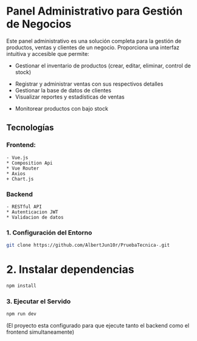 # Panel Administrativo para Gestión de Negocios
Este panel administrativo es una solución completa para la gestión de productos, ventas y clientes de un negocio. Proporciona una interfaz intuitiva y accesible que permite:

   - Gestionar el inventario de productos (crear, editar, eliminar, control de stock)
   * Registrar y administrar ventas con sus respectivos detalles
   * Gestionar la base de datos de clientes
   * Visualizar reportes y estadísticas de ventas
   + Monitorear productos con bajo stock

## Tecnologías

### Frontend:

    - Vue.js
    * Composition Api
    * Vue Router
    * Axios
    + Chart.js

### Backend

    - RESTful API
    * Autenticacion JWT
    * Validacion de datos


### 1. Configuración del Entorno
```sh
git clone https://github.com/AlbertJun10r/PruebaTecnica-.git
```
# 2. Instalar dependencias
```sh
npm install
```
### 3. Ejecutar el Servido

```sh
npm run dev
```
(El proyecto esta configurado para que ejecute tanto el backend como el frontend simultaneamente)